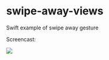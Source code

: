 # swipe-away-views

Swift example of swipe away gesture

Screencast:

<img src="https://cloud.githubusercontent.com/assets/10542894/6979225/a6e44552-d9e0-11e4-9ce0-cfda825f4855.gif" />
